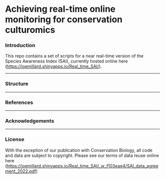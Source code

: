 # Achieving real-time online monitoring for conservation culturomics

### Introduction

This repo contains a set of scripts for a near real-time version of the Species Awareness Index (SAI), currently hosted online here (https://joemillard.shinyapps.io/Real_time_SAI/).

------------

### Structure

------------

### References

------------

### Acknowledgements

------------

### License

With the exception of our publication with Conservation Biology, all code and data are subject to copyright. Please see our terms of data reuse online here (https://joemillard.shinyapps.io/Real_time_SAI/_w_f103eae4/SAI_data_agreement_2022.pdf)